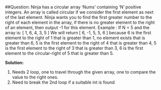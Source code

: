 ##Question: 
Ninja has a circular array ‘Nums’ containing ‘N’ positive integers. An array is called circular if we
consider the first element as next of the last element.
Ninja wants you to find the first greater number to the right of each element in the array, if there
is no greater element to the right of an element, then output -1 for this element.
Example :
If N = 5 and the array is: [ 1, 6, 4, 3, 5 ]
We will return [ 6, -1, 5, 5, 6 ]
because 6 is the first element to the right of 1 that is greater than 1,
no element exists that is greater than 6,
5 is the first element to the right of 4 that is greater than 4,
5 is the first element to the right of 3 that is greater than 3,
6 is the first element to the circular-right of 5 that is greater than 5.

<b>Solution:</b>
  1. Needs 2 loop, one to travel through the given array, one to compare the value to the right ones.
  2. Need to break the 2nd loop if a suitable int is found
